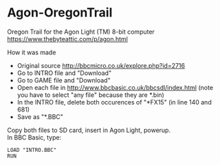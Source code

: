 # Agon-OregonTrail
Oregon Trail for the Agon Light (TM) 8-bit computer https://www.thebyteattic.com/p/agon.html

How it was made
* Original source http://bbcmicro.co.uk/explore.php?id=2716
* Go to INTRO file and "Download"
* Go to GAME file and "Download"
* Open each file in http://www.bbcbasic.co.uk/bbcsdl/index.html (note you have to select "any file" because they are *.bin)
* In the INTRO file, delete both occurences of "*FX15" (in line 140 and 681)
* Save as "*.BBC"

Copy both files to SD card, insert in Agon Light, powerup.  
In BBC Basic, type:

    LOAD "INTRO.BBC"
    RUN

